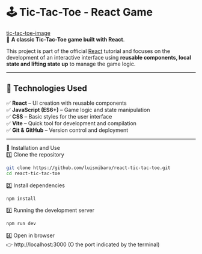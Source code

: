 # 🕹️ Tic-Tac-Toe - React Game<br>
[tic-tac-toe-image](images/Tic_tac_toe.svg)<br>
🎯 **A classic Tic-Tac-Toe game built with React**.<br>

This project is part of the official [React](https://react.dev/learn/tutorial-tic-tac-toe) tutorial and focuses on the development of an interactive interface using **reusable components, local state and lifting state up** to manage the game logic.<br>

---

## 🚀 Technologies Used<br>
✅ **React** – UI creation with reusable components<br>
✅ **JavaScript (ES6+)** – Game logic and state manipulation <br>
✅ **CSS** – Basic styles for the user interface<br>
✅ **Vite** – Quick tool for development and compilation<br>
✅ **Git & GitHub** – Version control and deployment<br>

---

🔧  Installation and Use<br>
1️⃣ Clone the repository<br>
```bash
git clone https://github.com/luismibaro/react-tic-tac-toe.git
cd react-tic-tac-toe
```

2️⃣ Install dependencies<br>
```bash
npm install
```

3️⃣ Running the development server<br>
```bash
npm run dev
```

4️⃣ Open in browser<br>
👉 http://localhost:3000 (O the port indicated by the terminal)



```
